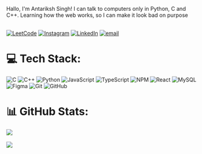 
Hallo, I'm Antariksh Singh!  I can talk to computers only in Python, C and C++. Learning how the web works, so I can make it look bad on purpose<br><br>

<!--
[![Portfolio](https://img.shields.io/badge/Portfolio-%237F52FF.svg?logo=Portfolio&logoColor=white)]()
-->
[
![LeetCode](https://img.shields.io/badge/LeetCode-FFA116?style=flat-square&logo=leetcode&logoColor=white)](https://leetcode.com/u/singhantariksh/)
[![Instagram](https://img.shields.io/badge/Instagram-E4405F?style=flat-square&logo=instagram&logoColor=white)](https://www.instagram.com/antarikshsingh.07/)
[![LinkedIn](https://img.shields.io/badge/LinkedIn-0A66C2?style=flat-square&logo=linkedin&logoColor=white)](https://www.linkedin.com/in/antariksh-singh-37b496315/)
[![email](https://img.shields.io/badge/Gmail-EA4335?style=flat-square&logo=gmail&logoColor=white)](mailto:antarikshsingh212@gmail.com) 

# 💻 Tech Stack:
![C](https://img.shields.io/badge/C-A8B9CC?style=for-the-badge&logo=c&logoColor=black)
![C++](https://img.shields.io/badge/c++-%2300599C.svg?style=for-the-badge&logo=c%2B%2B&logoColor=white)
![Python](https://img.shields.io/badge/python-3670A0?style=for-the-badge&logo=python&logoColor=white)
![JavaScript](https://img.shields.io/badge/javascript-%23323330.svg?style=for-the-badge&logo=javascript&logoColor=%23F7DF1E) 
![TypeScript](https://img.shields.io/badge/typescript-%23007ACC.svg?style=for-the-badge&logo=typescript&logoColor=white) 
![NPM](https://img.shields.io/badge/NPM-%23CB3837.svg?style=for-the-badge&logo=npm&logoColor=white)
![React](https://img.shields.io/badge/React-61DAFB?style=for-the-badge&logo=react&logoColor=black)
![MySQL](https://img.shields.io/badge/mysql-4479A1.svg?style=for-the-badge&logo=mysql&logoColor=black) 
![Figma](https://img.shields.io/badge/figma-%23F24E1E.svg?style=for-the-badge&logo=figma&logoColor=white) 
![Git](https://img.shields.io/badge/git-%23F05033.svg?style=for-the-badge&logo=git&logoColor=white)
![GitHub](https://img.shields.io/badge/github-%23121011.svg?style=for-the-badge&logo=github&logoColor=white) 

# 📊 GitHub Stats:
![](https://github-readme-streak-stats.herokuapp.com/?user=singhantariksh&theme=dark&hide_border=true)<br/><br/>
![](https://github-readme-stats.vercel.app/api/top-langs/?username=singhantariksh&theme=dark&hide_border=true&include_all_commits=true&count_private=true&layout=compact) 
